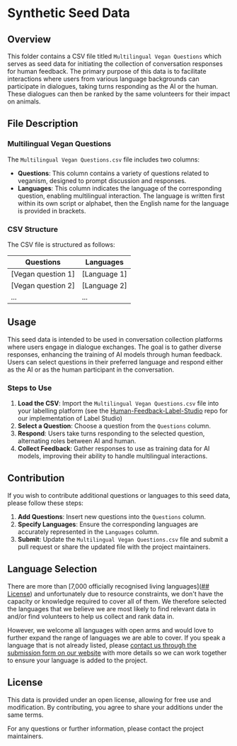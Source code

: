 # Synthetic Seed Data

## Overview

This folder contains a CSV file titled `Multilingual Vegan Questions` which serves as seed data for initiating the collection of conversation responses for human feedback. The primary purpose of this data is to facilitate interactions where users from various language backgrounds can participate in dialogues, taking turns responding as the AI or the human. These dialogues can then be ranked by the same volunteers for their impact on animals.

## File Description

### Multilingual Vegan Questions

The `Multilingual Vegan Questions.csv` file includes two columns:

- **Questions**: This column contains a variety of questions related to veganism, designed to prompt discussion and responses.
- **Languages**: This column indicates the language of the corresponding question, enabling multilingual interaction. The language is written first within its own script or alphabet, then the English name for the language is provided in brackets.

### CSV Structure

The CSV file is structured as follows:

| Questions | Languages |
|-----------|-----------|
| [Vegan question 1] | [Language 1] |
| [Vegan question 2] | [Language 2] |
| ... | ... |

## Usage

This seed data is intended to be used in conversation collection platforms where users engage in dialogue exchanges. The goal is to gather diverse responses, enhancing the training of AI models through human feedback. Users can select questions in their preferred language and respond either as the AI or as the human participant in the conversation.

### Steps to Use

1. **Load the CSV**: Import the `Multilingual Vegan Questions.csv` file into your labelling platform (see the [Human-Feedback-Label-Studio](https://github.com/Open-Paws/Human-Feedback-Label-Studio) repo for our implementation of Label Studio)
2. **Select a Question**: Choose a question from the `Questions` column.
3. **Respond**: Users take turns responding to the selected question, alternating roles between AI and human.
4. **Collect Feedback**: Gather responses to use as training data for AI models, improving their ability to handle multilingual interactions.

## Contribution

If you wish to contribute additional questions or languages to this seed data, please follow these steps:

1. **Add Questions**: Insert new questions into the `Questions` column.
2. **Specify Languages**: Ensure the corresponding languages are accurately represented in the `Languages` column.
3. **Submit**: Update the `Multilingual Vegan Questions.csv` file and submit a pull request or share the updated file with the project maintainers.

## Language Selection

There are more than [7,000 officially recognised living languages]([## License](https://www.ethnologue.com/)) and unfortunately due to resource constraints, we don't have the capacity or knowledge required to cover all of them. We therefore selected the languages that we believe we are most likely to find relevant data in and/or find volunteers to help us collect and rank data in.

However, we welcome all languages with open arms and would love to further expand the range of languages we are able to cover. If you speak a language that is not already listed, please [contact us through the submission form on our website](https://www.openpaws.ai/get-involved) with more details so we can work together to ensure your language is added to the project.

## License

This data is provided under an open license, allowing for free use and modification. By contributing, you agree to share your additions under the same terms.

For any questions or further information, please contact the project maintainers.
